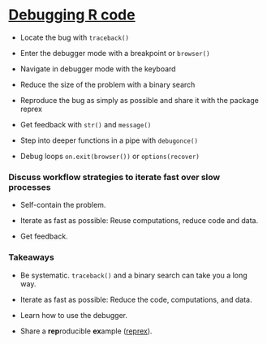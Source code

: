 
# [Debugging R code](https://rstats.wtf/debugging-r-code.html)

-   Locate the bug with `traceback()`

-   Enter the debugger mode with a breakpoint or `browser()`

-   Navigate in debugger mode with the keyboard

-   Reduce the size of the problem with a binary search

-   Reproduce the bug as simply as possible and share it with the
    package reprex

-   Get feedback with `str()` and `message()`

-   Step into deeper functions in a pipe with `debugonce()`

-   Debug loops `on.exit(browser())` or `options(recover)`

### Discuss workflow strategies to iterate fast over slow processes

-   Self-contain the problem.

-   Iterate as fast as possible: Reuse computations, reduce code and
    data.

-   Get feedback.

### Takeaways

-   Be systematic. `traceback()` and a binary search can take you a long
    way.

-   Iterate as fast as possible: Reduce the code, computations, and
    data.

-   Learn how to use the debugger.

-   Share a **rep**roducible **ex**ample
    ([reprex](https://reprex.tidyverse.org/)).
